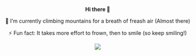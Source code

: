 <p align="center"> <strong >Hi there 👋 </strong> </p> 

  
<!--   <p align="center"> 🔭 I’m currently working on leetcode (probably) </p> 
   -->
  <p align="center"> 🙏 I’m currently climbing mountains for a breath of freash air (Almost there) </p> 

  
 <p align="center"> ⚡ Fun fact: It takes more effort to frown, then to smile (so keep smiling!) </p> 

</p> 
 
<!--
**tahmid198/tahmid198** is a ✨ _special_ ✨ repository because its `README.md` (this file) appears on your GitHub profile.

Here are some ideas to get you started:
- 👯 I’m looking to collaborate on 
- 🤔 I’m looking for help with life
- 💬 Ask me about ...
- 📫 How to reach me: ...
- 😄 Pronouns: ...
-->

<!---
GITHUB Streaks
--->
 
 
  <p align="center">
<!--   <img src="https://media.giphy.com/media/1wPC7g6WN1HtqAiBq1/giphy.gif" width="60px"  >  -->

  <img align="center" src="https://github-readme-streak-stats.herokuapp.com/?user=tahmid198&theme=nightowl&show&count_private=true)"  />
<!--   <img src="https://media.giphy.com/media/1wPC7g6WN1HtqAiBq1/giphy.gif" width="60px"  >  -->
 </p> 
